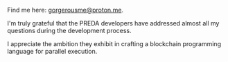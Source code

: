 Find me here: gorgerousme@proton.me.

I'm truly grateful that the PREDA developers have addressed almost all my questions during the development process. 

I appreciate the ambition they exhibit in crafting a blockchain programming language for parallel execution.
